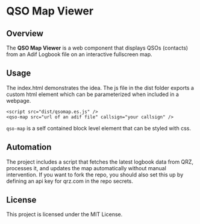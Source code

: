 # QSO Map Viewer

## Overview
The **QSO Map Viewer** is a web component that displays QSOs (contacts) from an Adif Logbook file on an interactive fullscreen map. 

## Usage
The index.html demonstrates the idea. The js file in the dist folder exports a custom html element which can be parameterized when included in a webpage.

```
<script src="dist/qsomap.es.js" />
<qso-map src="url of an adif file" callsign="your callsign" />
```

`qso-map` is a self contained block level element that can be styled with css.

## Automation
The project includes a script that fetches the latest logbook data from QRZ, processes it, and updates the map automatically without manual intervention. If you want to fork the repo, you should also set this up by defining an api key for qrz.com in the repo secrets.

## License
This project is licensed under the MIT License.


